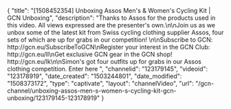 {
    "title": "[1508452354] Unboxing Assos Men's & Women's Cycling Kit | GCN Unboxing",
    "description": "Thanks to Assos for the products used in this video. All views expressed are the presenter's own.\n\nJoin us as we unbox some of the latest kit from Swiss cycling clothing supplier Assos, four sets of which are up for grabs in our competition! \n\nSubscribe to GCN: http:\/\/gcn.eu\/SubscribeToGCN\nRegister your interest in the GCN Club: http:\/\/gcn.eu\/ll\nGet exclusive GCN gear in the GCN shop! http:\/\/gcn.eu\/lk\n\nSimon's got four outfits up for grabs in our Assos clothing competition. Enter here ",
    "channelid": "123179145",
    "videoid": "123178919",
    "date_created": "1503244801",
    "date_modified": "1508373172",
    "type": "captivate",
    "layout": "channelVideo",
    "url": "\/gcn-channel\/unboxing-assos-men-s-women-s-cycling-kit-gcn-unboxing\/123179145-123178919"
}